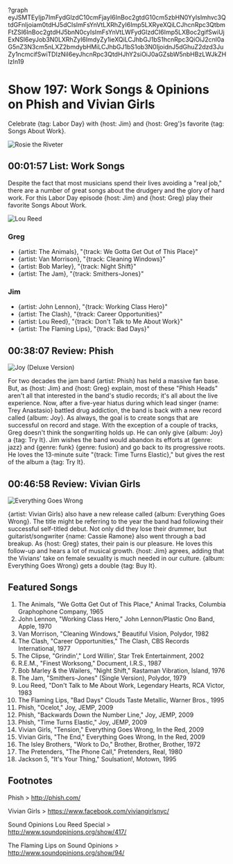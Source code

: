 ?graph eyJSMTEyIjp7ImFydGlzdC10cmFjayI6InBoc2gtdG10cm5zbHN0YyIsImhvc3QtdGFnIjoiam0tdHJ5dCIsImFsYnVtLXRhZyI6Imp5LXRyeXQiLCJhcnRpc3QtbmFtZSI6InBoc2gtdHJ5bnN0cyIsImFsYnVtLWFydGlzdCI6Imp5LXBoc2gifSwiUjExNSI6eyJob3N0LXRhZyI6ImdyZy1ieXQiLCJhbGJ1bS1hcnRpc3QiOiJ2cnl0aG5nZ3N3cm5nLXZ2bmdybHMiLCJhbGJ1bS1ob3N0IjoidnJ5dGhuZ2dzd3JuZy1ncmcifSwiTDIzNiI6eyJhcnRpc3QtdHJhY2siOiJ0aGZsbW5nbHBzLWJkZHlzIn19

# Show 197: Work Songs & Opinions on Phish and Vivian Girls
Celebrate {tag: Labor Day} with {host: Jim} and {host: Greg'}s favorite {tag: Songs About Work}.

![Rosie the Riveter](http://static.soundopinions.org/images/2009/rosie1.jpg)

## 00:01:57 List: Work Songs
Despite the fact that most musicians spend their lives avoiding a "real job," there are a number of great songs about the drudgery and the glory of hard work. For this Labor Day episode {host: Jim} and {host: Greg} play their favorite Songs About Work.

![Lou Reed](http://static.soundopinions.org/images/2009/loureedwork.jpg)

### Greg
- {artist: The Animals}, "{track: We Gotta Get Out of This Place}"
- {artist: Van Morrison}, "{track: Cleaning Windows}"
- {artist: Bob Marley}, "{track: Night Shift}"
- {artist: The Jam}, "{track: Smithers-Jones}"

### Jim
- {artist: John Lennon}, "{track: Working Class Hero}"
- {artist: The Clash}, "{track: Career Opportunities}"
- {artist: Lou Reed}, "{track: Don't Talk to Me About Work}"
- {artist: The Flaming Lips}, "{track: Bad Days}"

## 00:38:07 Review: Phish
![Joy (Deluxe Version)](http://is1.mzstatic.com/image/thumb/Music/v4/0d/3e/39/0d3e3948-b53c-d9da-66b1-b975370eaeba/source/600x600bb.jpg "153159/328253366")

For two decades the jam band {artist: Phish} has held a massive fan base. But, as {host: Jim} and {host: Greg} explain, most of these "Phish Heads" aren't all that interested in the band's studio records; it's all about the live experience. Now, after a five-year hiatus during which lead singer {name: Trey Anastasio} battled drug addiction, the band is back with a new record called {album: Joy}. As always, the goal is to create songs that are successful on record and stage. With the exception of a couple of tracks, Greg doesn't think the songwriting holds up. He can only give {album: Joy} a {tag: Try It}. Jim wishes the band would abandon its efforts at {genre: jazz} and {genre: funk} {genre: fusion} and go back to its progressive roots. He loves the 13-minute suite "{track: Time Turns Elastic}," but gives the rest of the album a {tag: Try It}.

## 00:46:58 Review: Vivian Girls
![Everything Goes Wrong](http://is2.mzstatic.com/image/thumb/Music/v4/20/97/7c/20977cc9-5ecb-2c36-62d3-f70c8e63864d/source/600x600bb.jpg "289447959/324964365")

{artist: Vivian Girls} also have a new release called {album: Everything Goes Wrong}. The title might be referring to the year the band had following their successful self-titled debut. Not only did they lose their drummer, but guitarist/songwriter {name: Cassie Ramone} also went through a bad breakup. As {host: Greg} states, their pain is our pleasure. He loves this follow-up and hears a lot of musical growth. {host: Jim} agrees, adding that the Vivians' take on female sexuality is much needed in our culture. {album: Everything Goes Wrong} gets a double {tag: Buy It}.

## Featured Songs
1. The Animals, "We Gotta Get Out of This Place," Animal Tracks, Columbia Graphophone Company, 1965
2. John Lennon, "Working Class Hero," John Lennon/Plastic Ono Band, Apple, 1970
3. Van Morrison, "Cleaning Windows," Beautiful Vision, Polydor, 1982
4. The Clash, "Career Opportunities," The Clash, CBS Records International, 1977
5. The Clipse, "Grindin'," Lord Willin', Star Trek Entertainment, 2002
6. R.E.M., "Finest Worksong," Document, I.R.S., 1987
7. Bob Marley & the Wailers, "Night Shift," Rastaman Vibration, Island, 1976
8. The Jam, "Smithers-Jones" (Single Version), Polydor, 1979
9. Lou Reed, "Don't Talk to Me About Work, Legendary Hearts, RCA Victor, 1983
10. The Flaming Lips, "Bad Days" Clouds Taste Metallic, Warner Bros., 1995
11. Phish, "Ocelot," Joy, JEMP, 2009
12. Phish, "Backwards Down the Number Line," Joy, JEMP, 2009
13. Phish, "Time Turns Elastic," Joy, JEMP, 2009
14. Vivian Girls, "Tension," Everything Goes Wrong, In the Red, 2009
15. Vivian Girls, "The End," Everything Goes Wrong, In the Red, 2009
16. The Isley Brothers, "Work to Do," Brother, Brother, Brother, 1972
17. The Pretenders, "The Phone Call," Pretenders, Real, 1980
18. Jackson 5, "It's Your Thing," Soulsation!, Motown, 1995

## Footnotes 

Phish > http://phish.com/

Vivian Girls > https://www.facebook.com/viviangirlsnyc/  

Sound Opinions Lou Reed Special > http://www.soundopinions.org/show/417/

The Flaming Lips on Sound Opinions > http://www.soundopinions.org/show/94/